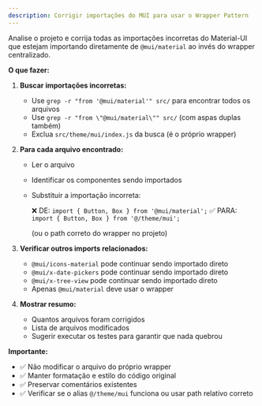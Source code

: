```yaml
---
description: Corrigir importações do MUI para usar o Wrapper Pattern
---
```


Analise o projeto e corrija todas as importações incorretas do Material-UI que estejam importando diretamente de `@mui/material` ao invés do wrapper centralizado.

**O que fazer:**

1. **Buscar importações incorretas:**
   - Use `grep -r "from '@mui/material'" src/` para encontrar todos os arquivos
   - Use `grep -r "from \"@mui/material\"" src/` (com aspas duplas também)
   - Exclua `src/theme/mui/index.js` da busca (é o próprio wrapper)

2. **Para cada arquivo encontrado:**
   - Ler o arquivo
   - Identificar os componentes sendo importados
   - Substituir a importação incorreta:

     ❌ DE: `import { Button, Box } from '@mui/material';`
     ✅ PARA: `import { Button, Box } from '@/theme/mui';`

     (ou o path correto do wrapper no projeto)

3. **Verificar outros imports relacionados:**
   - `@mui/icons-material` pode continuar sendo importado direto
   - `@mui/x-date-pickers` pode continuar sendo importado direto
   - `@mui/x-tree-view` pode continuar sendo importado direto
   - Apenas `@mui/material` deve usar o wrapper

4. **Mostrar resumo:**
   - Quantos arquivos foram corrigidos
   - Lista de arquivos modificados
   - Sugerir executar os testes para garantir que nada quebrou

**Importante:**
- ✅ Não modificar o arquivo do próprio wrapper
- ✅ Manter formatação e estilo do código original
- ✅ Preservar comentários existentes
- ✅ Verificar se o alias `@/theme/mui` funciona ou usar path relativo correto
